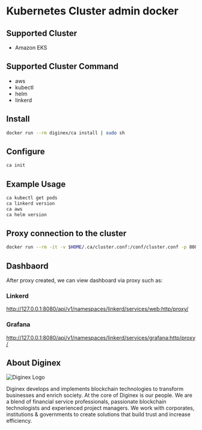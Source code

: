 # Kubernetes Cluster admin docker

## Supported Cluster

* Amazon EKS

## Supported Cluster Command

* aws
* kubectl
* helm
* linkerd

## Install

```sh
docker run --rm diginex/ca install | sudo sh
```

## Configure

```sh
ca init
```

## Example Usage

```sh
ca kubectl get pods
ca linkerd version
ca aws
ca helm version
```

## Proxy connection to the cluster

```sh
docker run --rm -it -v $HOME/.ca/cluster.conf:/conf/cluster.conf -p 8080:8080 diginex/ca kubectl proxy --address 0.0.0.0 --accept-hosts '.*' --port 8080
```

## Dashbaord

After proxy created, we can view dashboard via proxy such as:

### Linkerd

<http://127.0.0.1:8080/api/v1/namespaces/linkerd/services/web:http/proxy/>

### Grafana

<http://127.0.0.1:8080/api/v1/namespaces/linkerd/services/grafana:http/proxy/>

## About Diginex

![Diginex Logo](https://www.diginex.com/wp-content/uploads/2018/09/diginex_chain_logo_-01-copy.png)

Diginex develops and implements blockchain technologies to transform businesses and enrich society. At the core of Diginex is our people. We are a blend of financial service professionals, passionate blockchain technologists and experienced project managers. We work with corporates, institutions & governments to create solutions that build trust and increase efficiency.